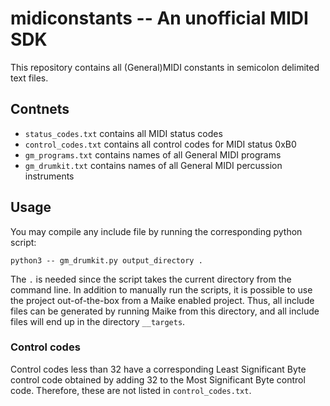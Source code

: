 # midiconstants -- An unofficial MIDI SDK
This repository contains all (General)MIDI constants in semicolon delimited text
files.

## Contnets
 * `status_codes.txt` contains all MIDI status codes
 * `control_codes.txt` contains all control codes for MIDI status 0xB0
 * `gm_programs.txt` contains names of all General MIDI programs
 * `gm_drumkit.txt` contains names of all General MIDI percussion instruments

## Usage
You may compile any include file by running the corresponding python script:

    python3 -- gm_drumkit.py output_directory .
    
The `.` is needed since the script takes the current directory from the command
line. In addition to manually run the scripts, it is possible to use the project
out-of-the-box from a Maike enabled project. Thus, all include files can be
generated by running Maike from this directory, and all include files will end
up in the directory `__targets`.

### Control codes
Control codes less than 32 have a corresponding Least Significant Byte control
code obtained by adding 32 to the Most Significant Byte control code. Therefore,
these are not listed in `control_codes.txt`.

